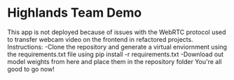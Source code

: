 # Highlands Team Demo
This app is not deployed because of issues with the WebRTC protocol used to transfer webcam video on the frontend in refactored projects.
Instructions:
-Clone the repository and generate a virtual enviornment using the requirements.txt file using pip install -r requirements.txt
-Download out model weights from here and place them in the repository folder
You're all good to go now!

